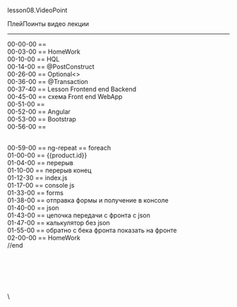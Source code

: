 ﻿
lesson08.VideoPoint  

ПлейПоинты видео лекции  

---
00-00-00 ==   
00-03-00 == HomeWork  
00-10-00 == HQL  
00-14-00 == @PostConstruct  
00-26-00 == Optional<>  
00-36-00 == @Transaction  
00-37-40 == Lesson Frontend end Backend  
00-45-00 == схема Front end WebApp  
00-51-00 == <head>  
00-52-00 == Angular  
00-53-00 == Bootstrap  
00-56-00 == <div>  
00-59-00 == ng-repeat == foreach  
01-00-00 == {{product.id}}  
01-04-00 == перерыв  
01-10-00 == перерыв конец  
01-12-30 == index.js  
01-17-00 == console js  
01-33-00 == forms  
01-38-00 == отправка формы и получение в консоле  
01-40-00 == json  
01-43-00 == цепочка передачи с фронта с json  
01-47-00 == калькулятор без json  
01-55-00 == обратно с бека фронта показать на фронте  
02-00-00 == HomeWork  
//end  















\
\
\
\
\
\
